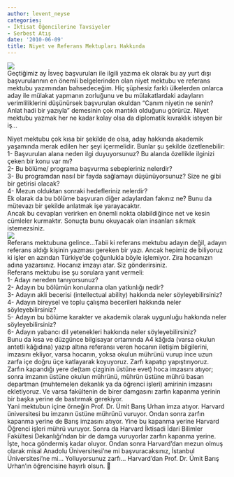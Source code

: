 ```yaml
---
author: levent_neyse
categories:
- İktisat Öğencilerine Tavsiyeler
- Serbest Atış
date: '2010-06-09'
title: Niyet ve Referans Mektupları Hakkında
---
```


![](http://myskitch.com/darkstream/al_gore_-_an_inconvenient_mess-20071024-123344.jpg)  
Geçtiğimiz ay İsveç başvuruları ile ilgili yazıma ek olarak bu ay yurt dışı başvurularının en önemli belgelerinden olan niyet mektubu ve referans mektubu yazımından bahsedeceğim. Hiç şüphesiz farklı ülkelerden onlarca aday ile mülakat yapmanın zorluğunu ve bu mülakatlardaki adayların verimliliklerini düşünürsek başvurulan okuldan “Canım niyetin ne senin? Anlat hadi bir yazıyla” demesinin çok mantıklı olduğunu görürüz. Niyet mektubu yazmak her ne kadar kolay olsa da diplomatik kıvraklık isteyen bir iş…  
  
Niyet mektubu çok kısa bir şekilde de olsa, aday hakkında akademik yaşamında merak edilen her şeyi içermelidir. Bunlar şu şekilde özetlenebilir:  
1- Başvurulan alana neden ilgi duyuyorsunuz? Bu alanda özellikle ilginizi çeken bir konu var mı?  
2- Bu bölüme/ programa başvurma sebepleriniz nelerdir?  
3- Bu programdan nasıl bir fayda sağlamayı düşünüyorsunuz? Size ne gibi bir getirisi olacak?  
4- Mezun olduktan sonraki hedefleriniz nelerdir?  
Ek olarak da bu bölüme başvuran diğer adaylardan fakınız ne? Bunu da mütevazı bir şekilde anlatmak işe yarayacaktır.  
Ancak bu cevapları verirken en önemli nokta olabildiğince net ve kesin cümleler kurmaktır. Sonuçta bunu okuyacak olan insanları sıkmak istemezsiniz.  
![](http://www.eorganizedworld.com/assets/images/eliminate_the_paper_mess.jpg)  
Referans mektubuna gelince…Tabii ki referans mektubu adayın değil, adayın referans aldığı kişinin yazması gereken bir yazı. Ancak hepimiz de biliyoruz ki işler en azından Türkiye’de çoğunlukla böyle işlemiyor. Zira hocanızın adına yazarsınız. Hocanız imzayı atar. Siz gönderirsiniz.  
Referans mektubu ise şu sorulara yanıt vermeli:  
1- Adayı nereden tanıyorsunuz?  
2- Adayın bu bölümün konularına olan yatkınlığı nedir?  
3- Adayın akli becerisi (intellectual ability) hakkında neler söyleyebilirsiniz?  
4- Adayın bireysel ve toplu çalışma becerileri hakkında neler söyleyebilirsiniz?  
5- Adayın bu bölüme karakter ve akademik olarak uygunluğu hakkında neler söyleyebilirsiniz?  
6- Adayın yabancı dil yetenekleri hakkında neler söyleyebilirsiniz?  
Bunu da kısa ve düzgünce bilgisayar ortamında A4 kâğıda (varsa okulun antetli kâğıdına) yazıp altına referansı veren hocanın iletişim bilgilerini, imzasını ekliyor, varsa hocanın, yoksa okulun mührünü vurup ince uzun zarfa içe doğru üçe katlayarak koyuyoruz. Zarfı kapatıp yapıştırıyoruz. Zarfın kapandığı yere de(tam çizginin üstüne evet) hoca imzasını atıyor; sonra imzanın üstüne okulun mührünü, mührün üstüne mührü basan departman (muhtemelen dekanlık ya da öğrenci işleri) amirinin imzasını ekletiyoruz. Ve varsa fakültenin de birer damgasını zarfın kapanma yerinin bir başka yerine de bastırmak gerekiyor.  
Yani mektubun içine örneğin Prof. Dr. Ümit Barış Urhan imza atıyor. Harvard üniversitesi bu imzanın üstüne mührünü vuruyor. Ondan sonra zarfın kapanma yerine de Barış imzasını atıyor. Yine bu kapanma yerine Harvard Öğrenci işleri mührü vuruyor. Sonra da Harvard İktisadi İdari Bilimler Fakültesi Dekanlığı’ndan bir de damga vuruyorlar zarfın kapanma yerine. İşte, hoca göndermiş kadar oluyor. Ondan sonra Harvard’dan mezun olmuş olarak misal Anadolu Üniversitesi’ne mi başvuracaksınız, İstanbul Üniversitesi’ne mi… Yolluyorsunuz zarfı… Harvard’dan Prof. Dr. Ümit Barış Urhan’ın öğrencisine hayırlı olsun. 🙂